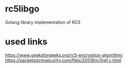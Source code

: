 # rc5libgo

Golang library implementation of RC5 

# used links
https://www.geeksforgeeks.org/rc5-encryption-algorithm/
https://packetstormsecurity.com/files/20519/rc5ref.c.html

